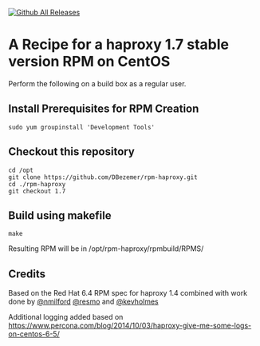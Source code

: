 [![Github All Releases](https://img.shields.io/github/downloads/DBezemer/rpm-haproxy/total.svg)](https://github.com/DBezemer/rpm-haproxy/releases)

# A Recipe for a haproxy 1.7 stable version RPM on CentOS

Perform the following on a build box as a regular user.

## Install Prerequisites for RPM Creation

    sudo yum groupinstall 'Development Tools'

## Checkout this repository

    cd /opt
    git clone https://github.com/DBezemer/rpm-haproxy.git 
    cd ./rpm-haproxy
    git checkout 1.7

## Build using makefile
    make
    
Resulting RPM will be in /opt/rpm-haproxy/rpmbuild/RPMS/

## Credits

Based on the Red Hat 6.4 RPM spec for haproxy 1.4 combined with work done by [@nmilford](https://www.github.com/nmilford) [@resmo](https://www.github.com/resmo) and [@kevholmes](https://www.github.com/kevholmes)

Additional logging added based on https://www.percona.com/blog/2014/10/03/haproxy-give-me-some-logs-on-centos-6-5/
